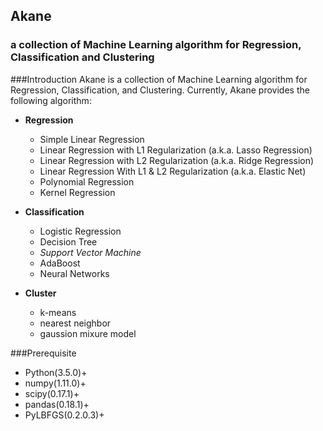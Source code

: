 ## Akane
### a collection of Machine Learning algorithm for Regression, Classification and Clustering

###Introduction
Akane is a collection of Machine Learning algorithm for Regression, Classification, and Clustering. Currently, Akane provides the following algorithm:
- **Regression**
    - Simple Linear Regression
    - Linear Regression with L1 Regularization (a.k.a. Lasso Regression)
    - Linear Regression with L2 Regularization (a.k.a. Ridge Regression)
    - Linear Regression With L1 & L2 Regularization (a.k.a. Elastic Net)
    - Polynomial Regression
    - Kernel Regression

- **Classification**
	- Logistic Regression
	- Decision Tree
	- _Support Vector Machine_
	- AdaBoost
	- Neural Networks

- **Cluster**
	- k-means
	- nearest neighbor
	- gaussion mixure model

###Prerequisite
- Python(3.5.0)+
- numpy(1.11.0)+
- scipy(0.17.1)+
- pandas(0.18.1)+
- PyLBFGS(0.2.0.3)+
